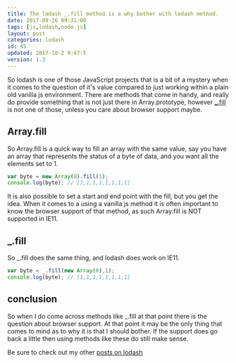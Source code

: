 ```yaml
---
title: The lodash _.fill method is a why bother with lodash method.
date: 2017-09-26 09:31:00
tags: [js,lodash,node.js]
layout: post
categories: lodash
id: 45
updated: 2017-10-2 9:47:5
version: 1.3
---
```


So lodash is one of those JavaScript projects that is a bit of a mystery when it comes to the question of it's value compared to just working within a plain old vanilla js environment. There are methods that come in handy, and really do provide something that is not just there in Array.prototype, however [_.fill]((https://lodash.com/docs/4.17.4#fill)) is not one of those, unless you care about browser support maybe.

<!-- more -->

## Array.fill

So Array.fill is a quick way to fill an array with the same value, say you have an array that represents the status of a byte of data, and you want all the elements set to 1.

```js
var byte = new Array(8).fill(1);
console.log(byte); // [1,1,1,1,1,1,1,1]
```

It is also possible to set a start and end point with the fill, but you get the idea. When it comes to a using a vanilla js method it is often important to know the browser support of that method, as such Array.fill is NOT supported in IE11.

## _.fill

So _.fill does the same thing, and lodash does work on IE11.

```js
var byte = _.fill(new Array(8),1);
console.log(byte); // [1,1,1,1,1,1,1,1]
```

## conclusion

So when I do come across methods like _.fill at that point there is the question about browser support. At that point it may be the only thing that comes to mind as to why it is that I should bother. If the support does go back a little then using methods like these do still make sense.

Be sure to check out my other [posts on lodash](/categories/lodash/)
